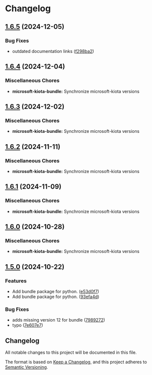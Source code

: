 # Changelog

## [1.6.5](https://github.com/microsoft/kiota-python/compare/microsoft-kiota-bundle-v1.6.4...microsoft-kiota-bundle-v1.6.5) (2024-12-05)


### Bug Fixes

* outdated documentation links ([f298ba2](https://github.com/microsoft/kiota-python/commit/f298ba2cf9d6fa3874bc248873f7270fb9499b7f))

## [1.6.4](https://github.com/microsoft/kiota-python/compare/microsoft-kiota-bundle-v1.6.3...microsoft-kiota-bundle-v1.6.4) (2024-12-04)


### Miscellaneous Chores

* **microsoft-kiota-bundle:** Synchronize microsoft-kiota versions

## [1.6.3](https://github.com/microsoft/kiota-python/compare/microsoft-kiota-bundle-v1.6.2...microsoft-kiota-bundle-v1.6.3) (2024-12-02)


### Miscellaneous Chores

* **microsoft-kiota-bundle:** Synchronize microsoft-kiota versions

## [1.6.2](https://github.com/microsoft/kiota-python/compare/microsoft-kiota-bundle-v1.6.1...microsoft-kiota-bundle-v1.6.2) (2024-11-11)


### Miscellaneous Chores

* **microsoft-kiota-bundle:** Synchronize microsoft-kiota versions

## [1.6.1](https://github.com/microsoft/kiota-python/compare/microsoft-kiota-bundle-v1.6.0...microsoft-kiota-bundle-v1.6.1) (2024-11-09)


### Miscellaneous Chores

* **microsoft-kiota-bundle:** Synchronize microsoft-kiota versions

## [1.6.0](https://github.com/microsoft/kiota-python/compare/microsoft-kiota-bundle-v1.5.0...microsoft-kiota-bundle-v1.6.0) (2024-10-28)


### Miscellaneous Chores

* **microsoft-kiota-bundle:** Synchronize microsoft-kiota versions

## [1.5.0](https://github.com/microsoft/kiota-python/compare/microsoft-kiota-bundle-v1.4.6...microsoft-kiota-bundle-v1.5.0) (2024-10-22)


### Features

* Add bundle package for python. ([e53d0f7](https://github.com/microsoft/kiota-python/commit/e53d0f7da3950d625628538e3a1e152044100e43))
* Add bundle package for python. ([93efa4d](https://github.com/microsoft/kiota-python/commit/93efa4d440aa78330949ba1f335734ef87d0c4e5))


### Bug Fixes

* adds missing version 12 for bundle ([7989272](https://github.com/microsoft/kiota-python/commit/798927274d2cfdb0142e5a4457a682bf706cd8ba))
* typo ([7e607e7](https://github.com/microsoft/kiota-python/commit/7e607e769aa9c9da43416b200231f7d879b8794c))

## Changelog

All notable changes to this project will be documented in this file.

The format is based on [Keep a Changelog](https://keepachangelog.com/en/1.0.0/),
and this project adheres to [Semantic Versioning](https://semver.org/spec/v2.0.0.html).
